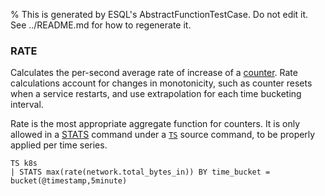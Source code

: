 % This is generated by ESQL's AbstractFunctionTestCase. Do not edit it. See ../README.md for how to regenerate it.

### RATE
Calculates the per-second average rate of increase of a [counter](docs-content://manage-data/data-store/data-streams/time-series-data-stream-tsds.md#time-series-metric). Rate calculations account for changes in monotonicity, such as counter resets when a service restarts, and use extrapolation for each time bucketing interval.

Rate is the most appropriate aggregate function for counters. It is only allowed in a [STATS](https://www.elastic.co/docs/reference/query-languages/esql/commands/stats-by) command under a [`TS`](https://www.elastic.co/docs/reference/query-languages/esql/commands/ts) source command, to be properly applied per time series.

```esql
TS k8s
| STATS max(rate(network.total_bytes_in)) BY time_bucket = bucket(@timestamp,5minute)
```
